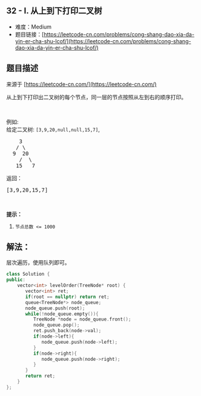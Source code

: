 ## 32 - I. 从上到下打印二叉树

- 难度：Medium
- 题目链接：[https://leetcode-cn.com/problems/cong-shang-dao-xia-da-yin-er-cha-shu-lcof/](https://leetcode-cn.com/problems/cong-shang-dao-xia-da-yin-er-cha-shu-lcof/)


## 题目描述

来源于 [https://leetcode-cn.com/](https://leetcode-cn.com/)

<p>从上到下打印出二叉树的每个节点，同一层的节点按照从左到右的顺序打印。</p>

<p>&nbsp;</p>

<p>例如:<br>
给定二叉树:&nbsp;<code>[3,9,20,null,null,15,7]</code>,</p>

<pre>    3
   / \
  9  20
    /  \
   15   7
</pre>

<p>返回：</p>

<pre>[3,9,20,15,7]
</pre>

<p>&nbsp;</p>

<p><strong>提示：</strong></p>

<ol>
	<li><code>节点总数 &lt;= 1000</code></li>
</ol>


## 解法：

层次遍历，使用队列即可。

```cpp
class Solution {
public:
    vector<int> levelOrder(TreeNode* root) {
       vector<int> ret;
       if(root == nullptr) return ret;
       queue<TreeNode*> node_queue;
       node_queue.push(root);
       while(!node_queue.empty()){
          TreeNode *node = node_queue.front();
          node_queue.pop();
          ret.push_back(node->val);
          if(node->left){
             node_queue.push(node->left);
          }
          if(node->right){
             node_queue.push(node->right);
          }
       }
       return ret;
    }
};
```